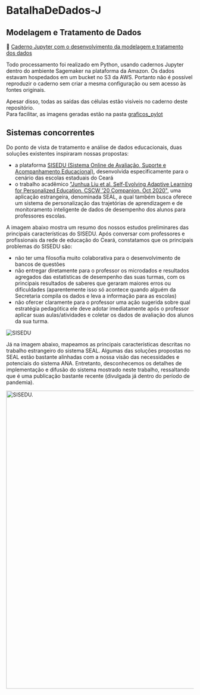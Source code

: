 # BatalhaDeDados-J


## Modelagem e Tratamento de Dados

:blue_book: [Caderno Jupyter com o desenvolvimento da modelagem e tratamento dos dados](modelagem_datavis.ipynb)

Todo processamento foi realizado em Python, usando cadernos Jupyter dentro do ambiente Sagemaker na plataforma da Amazon.
Os dados estavam hospedados em um bucket no S3 da AWS.
Portanto não é possível reproduzir o caderno sem criar a mesma configuração ou sem acesso às fontes originais.

Apesar disso, todas as saídas das células estão visíveis no caderno deste repositório.  
Para facilitar, as imagens geradas estão na pasta [graficos_pylot](./graficos_pylot/)


## Sistemas concorrentes 
Do ponto de vista de tratamento e análise de dados educacionais, duas soluções existentes inspiraram nossas propostas:
- a plataforma [SISEDU (Sistema Online de Avaliação, Suporte e Acompanhamento Educacional)](https://sisedu.ced.ce.gov.br/), desenvolvida especificamente para o cenário das escolas estaduais do Ceará
- o trabalho acadêmico ["Junhua Liu et al. Self-Evolving Adaptive Learning for Personalized Education. CSCW '20 Companion. Oct 2020"](https://dl.acm.org/doi/pdf/10.1145/3406865.3418326), uma aplicação estrangeira, denominada SEAL, a qual também busca oferece um sistema de personalização das trajetórias de aprendizagem e de monitoramento inteligente de dados de desempenho dos alunos para professores escolas.

A imagem abaixo mostra um resumo dos nossos estudos preliminares das principais características do SISEDU.
Após conversar com professores e profissionais da rede de educação do Ceará, constatamos que os principais problemas do SISEDU são:
- não ter uma filosofia muito colaborativa para o desenvolvimento de bancos de questões
- não entregar diretamente para o professor os microdados e resultados agregados das estatísticas de desempenho das suas turmas, com os principais resultados de saberes que geraram maiores erros ou dificuldades (aparentemente isso só acontece quando alguém da Secretaria compila os dados e leva a informação para as escolas)
- não ofercer claramente para o professor uma ação sugerida sobre qual estratégia pedagótica ele deve adotar imediatamente após o professor aplicar suas aulas/atividades e coletar os dados de avaliação dos alunos da sua turma.

![SISEDU](https://drive.google.com/uc?export=view&id=1NaUMLb6JcFdzYEeuJdjtKzsU7NbHaIzS)

Já na imagem abaixo, mapeamos as principais características descritas no trabalho estrangeiro do sistema SEAL.
Algumas das soluções propostas no SEAL estão bastante alinhadas com a nossa visão das necessidades e potenciais do sistema ANA.
Entretanto, desconhecemos os detalhes de implementação e difusão do sistema mostrado neste trabalho, ressaltando que é uma publicação bastante recente (divulgada já dentro do período de pandemia).

<img src="https://drive.google.com/uc?export=view&id=1o99MgP_JrlpWJgqFoyvrC1FhZvN9kK3M" alt="SISEDU." width="800px"/> 
